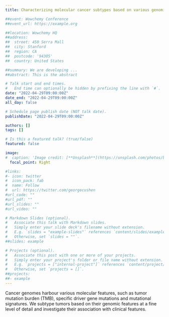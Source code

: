 ```yaml
---
title: Characterizing molecular cancer subtypes based on various genomic features 

##event: Wowchemy Conference
##event_url: https://example.org

##location: Wowchemy HQ
##address:
##  street: 450 Serra Mall
##  city: Stanford
##  region: CA
##  postcode: '94305'
##  country: United States

##summary: We are developing ...
##abstract: This is the abstract

# Talk start and end times.
#   End time can optionally be hidden by prefixing the line with `#`.
date: "2022-04-29T09:00:00Z"
date_end: "2022-04-29T09:00:00Z"
all_day: false

# Schedule page publish date (NOT talk date).
publishDate: "2022-04-29T09:00:00Z"

authors: []
tags: []

# Is this a featured talk? (true/false)
featured: false

image:
#  caption: 'Image credit: [**Unsplash**](https://unsplash.com/photos/bzdhc5b3Bxs)'
  focal_point: Right

#links:
#- icon: twitter
#  icon_pack: fab
#  name: Follow
#  url: https://twitter.com/georgecushen
#url_code: ""
#url_pdf: ""
#url_slides: ""
#url_video: ""

# Markdown Slides (optional).
#   Associate this talk with Markdown slides.
#   Simply enter your slide deck's filename without extension.
#   E.g. `slides = "example-slides"` references `content/slides/example-slides.md`.
#   Otherwise, set `slides = ""`.
##slides: example

# Projects (optional).
#   Associate this post with one or more of your projects.
#   Simply enter your project's folder or file name without extension.
#   E.g. `projects = ["internal-project"]` references `content/project/deep-learning/index.md`.
#   Otherwise, set `projects = []`.
##projects:
##- example
---
```


Cancer genomes harbour various molecular features, such as tumor mutation burden (TMB), specific driver gene mutations and mutational signatures. We subtype tumors based on their genomic features at a fine level of detail and investigate their association with clinical features.

